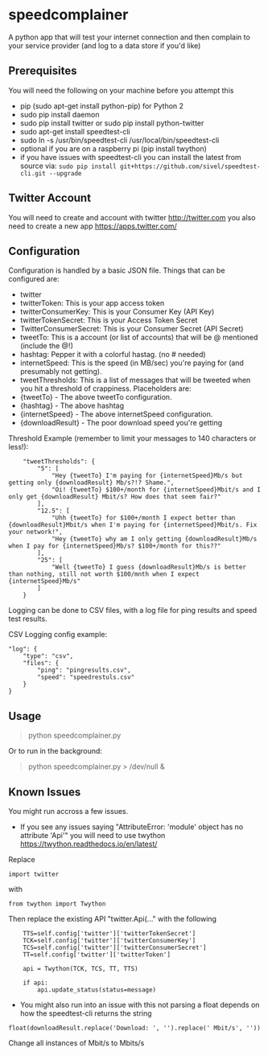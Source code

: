 # speedcomplainer
A python app that will test your internet connection and then complain to your service provider (and log to a data store if you'd like)

## Prerequisites
You will need the following on your machine before you attempt this
* pip (sudo apt-get install python-pip) for Python 2
* sudo pip install daemon
* sudo pip install twitter or sudo pip install python-twitter
* sudo apt-get install speedtest-cli
* sudo ln -s /usr/bin/speedtest-cli /usr/local/bin/speedtest-cli
* optional if you are on a raspberry pi (pip install twython)
* if you have issues with speedtest-cli you can install the latest from source via: `sudo pip install git+https://github.com/sivel/speedtest-cli.git --upgrade`

## Twitter Account
You will need to create and account with twitter http://twitter.com
you also need to create a new app https://apps.twitter.com/

## Configuration
Configuration is handled by a basic JSON file. Things that can be configured are:
* twitter
 * twitterToken: This is your app access token
 * twitterConsumerKey: This is your Consumer Key (API Key)
 * twitterTokenSecret: This is your Access Token Secret
 * TwitterConsumerSecret: This is your Consumer Secret (API Secret)
* tweetTo: This is a account (or list of accounts) that will be @ mentioned (include the @!)
* hashtag: Pepper it with a colorful hastag. (no # needed)
* internetSpeed: This is the speed (in MB/sec) you're paying for (and presumably not getting).
* tweetThresholds: This is a list of messages that will be tweeted when you hit a threshold of crappiness. Placeholders are:
 * {tweetTo} - The above tweetTo configuration.
 * {hashtag} - The above hashtag
 * {internetSpeed} - The above internetSpeed configuration.
 * {downloadResult} - The poor download speed you're getting

Threshold Example (remember to limit your messages to 140 characters or less!):
```
    "tweetThresholds": {
        "5": [
            "Hey {tweetTo} I'm paying for {internetSpeed}Mb/s but getting only {downloadResult} Mb/s?!? Shame.",
            "Oi! {tweetTo} $100+/month for {internetSpeed}Mbit/s and I only get {downloadResult} Mbit/s? How does that seem fair?"
        ],
        "12.5": [
            "Uhh {tweetTo} for $100+/month I expect better than {downloadResult}Mbit/s when I'm paying for {internetSpeed}Mbit/s. Fix your network!",
            "Hey {tweetTo} why am I only getting {downloadResult}Mb/s when I pay for {internetSpeed}Mb/s? $100+/month for this??"
        ],
        "25": [
            "Well {tweetTo} I guess {downloadResult}Mb/s is better than nothing, still not worth $100/mnth when I expect {internetSpeed}Mb/s"
        ]
    }
```

Logging can be done to CSV files, with a log file for ping results and speed test results.

CSV Logging config example:
```
"log": {
    "type": "csv",
    "files": {
        "ping": "pingresults.csv",
        "speed": "speedrestuls.csv"
    }
}
```

## Usage
> python speedcomplainer.py

Or to run in the background:
> python speedcomplainer.py > /dev/null &


## Known Issues
You might run accross a few issues.
* If you see any issues saying "AttributeError: 'module' object has no attribute 'Api'" you will need to use twython https://twython.readthedocs.io/en/latest/

Replace
```
import twitter
```
with
```
from twython import Twython
```
Then replace the existing API "twitter.Api(..." with the following
```
    TTS=self.config['twitter']['twitterTokenSecret']
	TCK=self.config['twitter']['twitterConsumerKey']
	TCS=self.config['twitter']['twitterConsumerSecret']
	TT=self.config['twitter']['twitterToken']

	api = Twython(TCK, TCS, TT, TTS)

	if api:
        api.update_status(status=message)

```

* You might also run into an issue with this not parsing a float depends on how the speedtest-cli returns the string
```
float(downloadResult.replace('Download: ', '').replace(' Mbit/s', ''))
```
Change all instances of Mbit/s to Mbits/s
